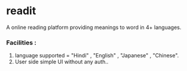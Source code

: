 # readit

A online reading platform providing meanings to word in 4+ languages.

### Facilities :
1. language supported = "Hindi" , "English" , "Japanese" , "Chinese".
2.  User side simple UI without any auth..


        
             

